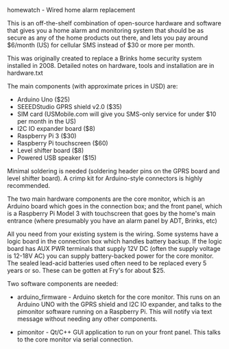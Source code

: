 homewatch - Wired home alarm replacement

This is an off-the-shelf combination of open-source hardware and
software that gives you a home alarm and monitoring system that
should be as secure as any of the home products out there, and
lets you pay around $6/month (US) for cellular SMS instead of
$30 or more per month.

This was originally created to replace a Brinks home security
system installed in 2008. Detailed notes on hardware, tools and
installation are in hardware.txt

The main components (with approximate prices in USD) are:
* Arduino Uno ($25)
* SEEEDStudio GPRS shield v2.0 ($35)
* SIM card (USMobile.com will give you SMS-only service for under
  $10 per month in the US)
* I2C IO expander board ($8)
* Raspberry Pi 3 ($30)
* Raspberry Pi touchscreen ($60)
* Level shifter board ($8)
* Powered USB speaker ($15)

Minimal soldering is needed (soldering header pins on the GPRS board
and level shifter board). A crimp kit for Arduino-style connectors is
highly recommended.

The two main hardware components are the core monitor, which is an
Arduino board which goes in the connection box; and the front panel,
which is a Raspberry Pi Model 3 with touchscreen that goes by the home's
main entrance (where presumably you have an alarm panel by ADT, Brinks,
etc)

All you need from your existing system is the wiring. Some systems have
a logic board in the connection box which handles battery backup. If the
logic board has AUX PWR terminals that supply 12V DC (often the supply
voltage is 12-18V AC) you can supply battery-backed power for the core
monitor. The sealed lead-acid batteries used often need to be replaced
every 5 years or so. These can be gotten at Fry's for about $25.

Two software components are needed:

* arduino_firmware - Arduino sketch for the core monitor. This runs
  on an Arduino UNO with the GPRS shield and I2C IO expander, and
  talks to the pimonitor software running on a Raspberry Pi. This will
  notify via text message without needing any other components.

* pimonitor - Qt/C++ GUI application to run on your front panel.
  This talks to the core monitor via serial connection.

